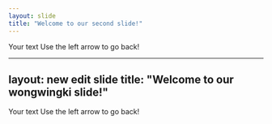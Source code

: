 ```yaml
---
layout: slide
title: "Welcome to our second slide!"
---
```

Your text
Use the left arrow to go back!

---
layout: new edit slide
title: "Welcome to our wongwingki slide!"
---
Your text
Use the left arrow to go back!
